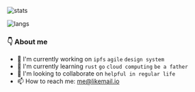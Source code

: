 ![stats](https://github-readme-stats.vercel.app/api?username=lastingman&hide_title=true&show_icons=true)

![langs](https://github-readme-stats.vercel.app/api/top-langs/?username=lastingman&hide_title=true)

### 👇 About me

- 🔭 I'm currently working on `ipfs` `agile` `design system`
- 🌱 I'm currently learning `rust` `go` `cloud computing` `be a father`
- 👯 I'm looking to collaborate on `helpful in regular life`
- 📫 How to reach me: me@likemail.io
<!-- - 💬 Ask me about ...
- 🤔 I'm looking for help with `nothing right now`
- 😄 Pronouns: ...
- ⚡ Fun fact: ... -->
